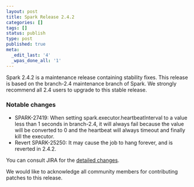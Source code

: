 ```yaml
---
layout: post
title: Spark Release 2.4.2
categories: []
tags: []
status: publish
type: post
published: true
meta:
  _edit_last: '4'
  _wpas_done_all: '1'
---
```


Spark 2.4.2 is a maintenance release containing stability fixes. This release is based on the branch-2.4 maintenance branch of Spark. We strongly recommend all 2.4 users to upgrade to this stable release.

### Notable changes
  - SPARK-27419: When setting spark.executor.heartbeatInterval to a value less than 1 seconds in branch-2.4, it will always fail because the value will be converted to 0 and the heartbeat will always timeout and finally kill the executor.
  - Revert SPARK-25250: It may cause the job to hang forever, and is reverted in 2.4.2.

You can consult JIRA for the [detailed changes](https://s.apache.org/spark-2.4.2).

We would like to acknowledge all community members for contributing patches to this release.